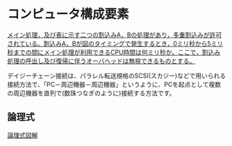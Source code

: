 # コンピュータ構成要素
[メイン処理，及び表に示す二つの割込みA，Bの処理があり，多重割込みが許可されている。割込みA，Bが図のタイミングで発生するとき，0ミリ秒から5ミリ秒までの間にメイン処理が利用できるCPU時間は何ミリ秒か。ここで，割込み処理の呼出し及び復帰に伴うオーバヘッドは無視できるものとする。](https://www.fe-siken.com/fekakomon.php)


デイジーチェーン接続は、パラレル転送規格のSCSI(スカジー)などで用いられる接続方法で、「PC－周辺機器－周辺機器」というように、PCを起点として複数の周辺機器を直列で(数珠つなぎのように)接続する方法です。


## 論理式
[論理式図解](https://pyming.info/2021/07/24/ronri_kairo/)
